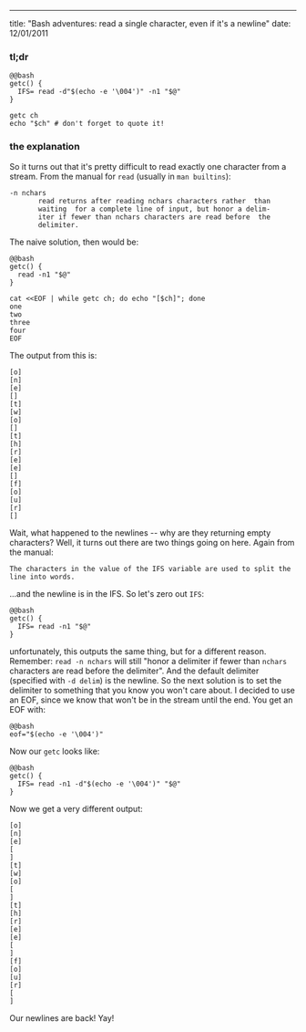 --- 
title: "Bash adventures: read a single character, even if it's a newline"
date: 12/01/2011

### tl;dr

    @@bash
    getc() {
      IFS= read -d"$(echo -e '\004')" -n1 "$@"
    }

    getc ch
    echo "$ch" # don't forget to quote it!

### the explanation

So it turns out that it's pretty difficult to read exactly one character from a stream.
From the manual for `read` (usually in `man builtins`):

    -n nchars
           read returns after reading nchars characters rather  than
           waiting  for a complete line of input, but honor a delim‐
           iter if fewer than nchars characters are read before  the
           delimiter.


The naive solution, then would be:

    @@bash
    getc() {
      read -n1 "$@"
    }

    cat <<EOF | while getc ch; do echo "[$ch]"; done
    one
    two
    three
    four
    EOF

The output from this is:

    [o]
    [n]
    [e]
    []
    [t]
    [w]
    [o]
    []
    [t]
    [h]
    [r]
    [e]
    [e]
    []
    [f]
    [o]
    [u]
    [r]
    []

Wait, what happened to the newlines -- why are they returning empty characters?  Well, it turns out there are two things going on here.  Again from the manual:

    The characters in the value of the IFS variable are used to split the line into words.

...and the newline is in the IFS.  So let's zero out `IFS`:

    @@bash
    getc() {
      IFS= read -n1 "$@"
    }

unfortunately, this outputs the same thing, but for a different reason.
Remember: `read -n nchars` will still "honor a delimiter if fewer than `nchars` characters are read before the delimiter".
And the default delimiter (specified with `-d delim`) is the newline.
So the next solution is to set the delimiter to something that you know you won't care about.
I decided to use an EOF, since we know that won't be in the stream until the end.  You get an EOF with:

    @@bash
    eof="$(echo -e '\004')"

Now our `getc` looks like:

    @@bash
    getc() {
      IFS= read -n1 -d"$(echo -e '\004')" "$@"
    }

Now we get a very different output:

    [o]
    [n]
    [e]
    [
    ]
    [t]
    [w]
    [o]
    [
    ]
    [t]
    [h]
    [r]
    [e]
    [e]
    [
    ]
    [f]
    [o]
    [u]
    [r]
    [
    ]
    
Our newlines are back!  Yay!
